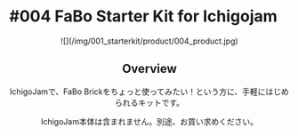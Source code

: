 # #004 FaBo Starter Kit for Ichigojam

<center>
![](/img/001_starterkit/product/004_product.jpg)
<!--COLORME-->

## Overview
IchigoJamで、FaBo Brickをちょっと使ってみたい！という方に、手軽にはじめられるキットです。

IchigoJam本体は含まれません。別途、お買い求めください。

